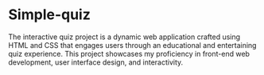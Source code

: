 # Simple-quiz
The interactive quiz project is a dynamic web application crafted using HTML and CSS that engages users through an educational and entertaining quiz experience. This project showcases my proficiency in front-end web development, user interface design, and interactivity.
